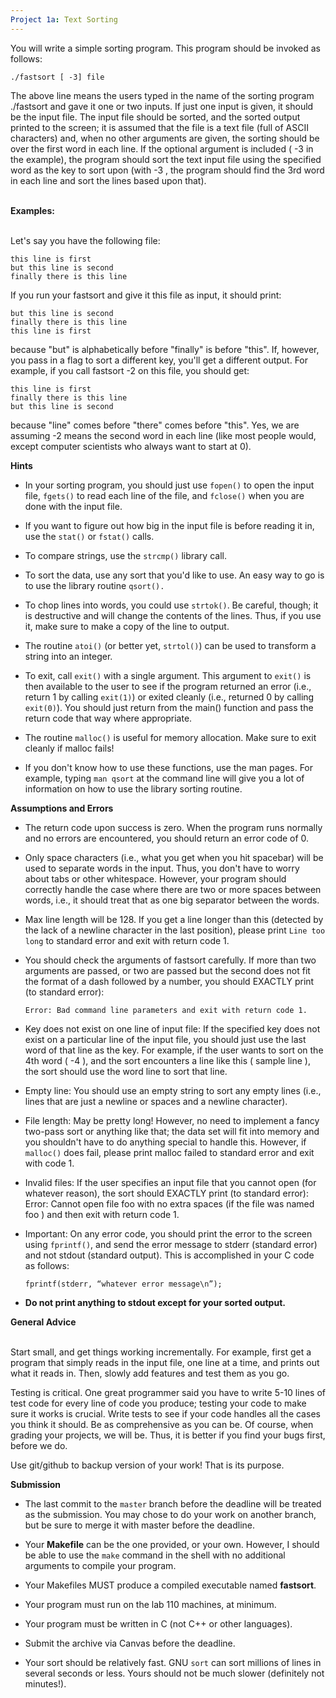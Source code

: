 ```yaml
---
Project 1a: Text Sorting
---
```


You will write a simple sorting program. This program should be invoked
as follows:

`./fastsort [ -3] file`

The above line means the users typed in the name of the sorting program
./fastsort and gave it one or two inputs. If just one input is given, it
should be the input file. The input file should be sorted, and the
sorted output printed to the screen; it is assumed that the file is a
text file (full of ASCII characters) and, when no other arguments are
given, the sorting should be over the first word in each line. If the
optional argument is included ( -3 in the example), the program should
sort the text input file using the specified word as the key to sort
upon (with -3 , the program should find the 3rd word in each line and
sort the lines based upon that).

 \
**Examples:**

 \
Let's say you have the following file:

    this line is first
    but this line is second
    finally there is this line

If you run your fastsort and give it this file as input, it should
print:

    but this line is second
    finally there is this line
    this line is first

because "but" is alphabetically before "finally" is before "this". If,
however, you pass in a flag to sort a different key, you'll get a
different output. For example, if you call fastsort -2 on this file, you
should get:

    this line is first
    finally there is this line
    but this line is second

because "line" comes before "there" comes before "this". Yes, we are
assuming -2 means the second word in each line (like most people would,
except computer scientists who always want to start at 0).

**Hints**

-   In your sorting program, you should just use `fopen()` to open the
    input file, `fgets()` to read each line of the file, and `fclose()`
    when you are done with the input file.

-   If you want to figure out how big in the input file is before
    reading it in, use the `stat()` or `fstat()` calls.

-   To compare strings, use the `strcmp()` library call.

-   To sort the data, use any sort that you'd like to use. An easy way
    to go is to use the library routine `qsort().`

-   To chop lines into words, you could use `strtok()`. Be careful,
    though; it is destructive and will change the contents of the lines.
    Thus, if you use it, make sure to make a copy of the line to output.

-   The routine `atoi()` (or better yet, `strtol()`) can be used to
    transform a string into an integer.

-   To exit, call `exit()` with a single argument. This argument to
    `exit()` is then available to the user to see if the program
    returned an error (i.e., return 1 by calling `exit(1)`) or exited
    cleanly (i.e., returned 0 by calling `exit(0)`). You should just
    return from the main() function and pass the return code that way
    where appropriate.

-   The routine `malloc()` is useful for memory allocation. Make sure to
    exit cleanly if malloc fails!

-   If you don't know how to use these functions, use the man pages. For
    example, typing `man qsort` at the command line will give you a lot
    of information on how to use the library sorting routine.

**Assumptions and Errors**

-   The return code upon success is zero. When the program runs normally
    and no errors are encountered, you should return an error code of 0.

-   Only space characters (i.e., what you get when you hit spacebar)
    will be used to separate words in the input. Thus, you don't have to
    worry about tabs or other whitespace. However, your program should
    correctly handle the case where there are two or more spaces between
    words, i.e., it should treat that as one big separator between the
    words.

-   Max line length will be 128. If you get a line longer than this
    (detected by the lack of a newline character in the last position),
    please print `Line too long` to standard error and exit with return
    code 1.

-   You should check the arguments of fastsort carefully. If more than
    two arguments are passed, or two are passed but the second does not
    fit the format of a dash followed by a number, you should EXACTLY
    print (to standard error):

    `Error: Bad command line parameters and exit with return code 1.`

-   Key does not exist on one line of input file: If the specified key
    does not exist on a particular line of the input file, you should
    just use the last word of that line as the key. For example, if the
    user wants to sort on the 4th word ( -4 ), and the sort encounters a
    line like this ( sample line ), the sort should use the word line to
    sort that line.

-   Empty line: You should use an empty string to sort any empty lines
    (i.e., lines that are just a newline or spaces and a newline
    character).

-   File length: May be pretty long! However, no need to implement a
    fancy two-pass sort or anything like that; the data set will fit
    into memory and you shouldn't have to do anything special to handle
    this. However, if `malloc()` does fail, please print malloc failed
    to standard error and exit with code 1.

-   Invalid files: If the user specifies an input file that you cannot
    open (for whatever reason), the sort should EXACTLY print (to
    standard error): Error: Cannot open file foo with no extra spaces
    (if the file was named foo ) and then exit with return code 1.

-   Important: On any error code, you should print the error to the
    screen using `fprintf()`, and send the error message to stderr
    (standard error) and not stdout (standard output). This is
    accomplished in your C code as follows:

    `fprintf(stderr, “whatever error message\n”);`

-   **Do not print anything to stdout except for your sorted output.**

**General Advice**

 \
Start small, and get things working incrementally. For example, first
get a program that simply reads in the input file, one line at a time,
and prints out what it reads in. Then, slowly add features and test them
as you go.

Testing is critical. One great programmer said you have to write 5-10
lines of test code for every line of code you produce; testing your code
to make sure it works is crucial. Write tests to see if your code
handles all the cases you think it should. Be as comprehensive as you
can be. Of course, when grading your projects, we will be. Thus, it is
better if you find your bugs first, before we do.

Use git/github to backup version of your work! That is its purpose. 

**Submission**
-   The last commit to the `master` branch before the deadline will be treated as the submission. You may chose 
    to do your work on another branch, but be sure to merge it with master before the deadline.

-   Your **Makefile** can be the one provided, or your own. However, I
    should be able to use the `make` command in the shell with no
    additional arguments to compile your program.

-   Your Makefiles MUST produce a compiled executable named
    **fastsort**.

-   Your program must run on the lab 110 machines, at minimum.

-   Your program must be written in C (not C++ or other languages).

-   Submit the archive via Canvas before the deadline.

-   Your sort should be relatively fast. GNU `sort` can sort millions of
    lines in several seconds or less. Yours should not be much slower
    (definitely not minutes!).
